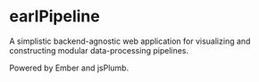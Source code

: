 earlPipeline
============

A simplistic backend-agnostic web application for visualizing and constructing modular data-processing pipelines. 

Powered by Ember and jsPlumb.
